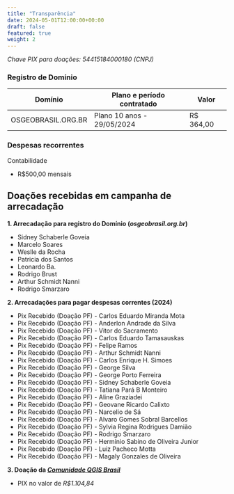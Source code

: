 ```yaml
---
title: "Transparência"
date: 2024-05-01T12:00:00+00:00
draft: false
featured: true
weight: 2
---
```


*Chave PIX para doações: 54415184000180 (CNPJ)*
<!--more-->

### Registro de Domínio
|Domínio|Plano e período contratado|Valor|
|-------|--------------------------|-----|
|OSGEOBRASIL.ORG.BR|Plano 10 anos - 29/05/2024|R$ 364,00|

### Despesas recorrentes
Contabilidade
- R$500,00 mensais

## Doações recebidas em campanha de arrecadação
**1. Arrecadação para registro do Domínio (*osgeobrasil.org.br*)**
- Sidney Schaberle Goveia
- Marcelo Soares
- Weslle da Rocha
- Patricia dos Santos
- Leonardo Ba.
- Rodrigo Brust
- Arthur Schmidt Nanni
- Rodrigo Smarzaro

**2. Arrecadações para pagar despesas correntes (2024)**
- Pix Recebido (Doação PF) - Carlos Eduardo Miranda Mota
- Pix Recebido (Doação PF) - Anderlon Andrade da Silva
- Pix Recebido (Doação PF) - Vitor do Sacramento
- Pix Recebido (Doação PF) - Carlos Eduardo Tamasauskas
- Pix Recebido (Doação PF) - Felipe Ramos
- Pix Recebido (Doação PF) - Arthur Schmidt Nanni
- Pix Recebido (Doação PF) - Carlos Enrique H. Simoes
- Pix Recebido (Doação PF) - George Silva
- Pix Recebido (Doação PF) - George Porto Ferreira
- Pix Recebido (Doação PF) - Sidney Schaberle Goveia
- Pix Recebido (Doação PF) - Tatiana Pará B Monteiro
- Pix Recebido (Doação PF) - Aline Graziadei
- Pix Recebido (Doação PF) - Geovane Ricardo Calixto
- Pix Recebido (Doação PF) - Narcelio de Sá
- Pix Recebido (Doação PF) - Alvaro Gomes Sobral Barcellos
- Pix Recebido (Doação PF) - Sylvia Regina Rodrigues Damião
- Pix Recebido (Doação PF) - Rodrigo Smarzaro
- Pix Recebido (Doação PF) - Hermínio Sabino de Oliveira Junior
- Pix Recebido (Doação PF) - Luiz Pacheco Motta
- Pix Recebido (Doação PF) - Magaly Gonzales de Oliveira

**3. Doação da [***Comunidade QGIS Brasil***](https://qgisbrasil.org)**
  - PIX no valor de *R$1.104,84*
